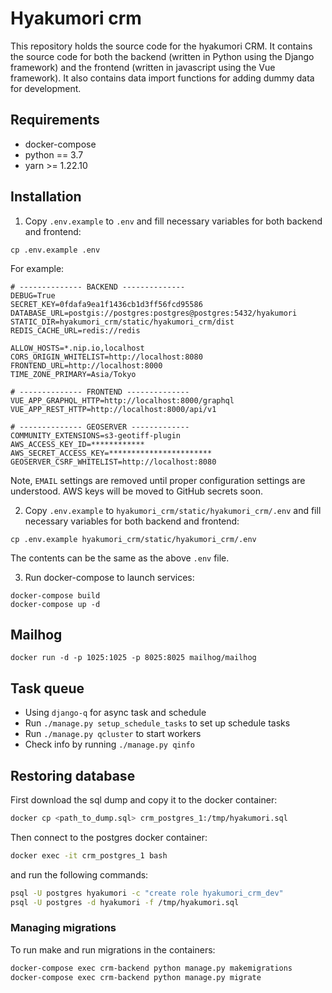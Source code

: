 # Hyakumori crm

This repository holds the source code for the hyakumori CRM. It contains the source code for both the backend (written
in Python using the Django framework) and the frontend (written in javascript using the Vue framework). It also
contains data import functions for adding dummy data for development.

## Requirements

- docker-compose
- python == 3.7
- yarn >= 1.22.10

## Installation

1. Copy `.env.example` to `.env` and fill necessary variables for both backend and frontend:

```
cp .env.example .env
```

For example:

```
# -------------- BACKEND --------------
DEBUG=True
SECRET_KEY=0fdafa9ea1f1436cb1d3ff56fcd95586
DATABASE_URL=postgis://postgres:postgres@postgres:5432/hyakumori
STATIC_DIR=hyakumori_crm/static/hyakumori_crm/dist
REDIS_CACHE_URL=redis://redis

ALLOW_HOSTS=*.nip.io,localhost
CORS_ORIGIN_WHITELIST=http://localhost:8080
FRONTEND_URL=http://localhost:8000
TIME_ZONE_PRIMARY=Asia/Tokyo

# -------------- FRONTEND --------------
VUE_APP_GRAPHQL_HTTP=http://localhost:8000/graphql
VUE_APP_REST_HTTP=http://localhost:8000/api/v1

# -------------- GEOSERVER -------------
COMMUNITY_EXTENSIONS=s3-geotiff-plugin
AWS_ACCESS_KEY_ID=************
AWS_SECRET_ACCESS_KEY=***********************
GEOSERVER_CSRF_WHITELIST=http://localhost:8080
```

Note, `EMAIL` settings are removed until proper configuration settings are understood. AWS keys will be moved to
 GitHub secrets soon.

2. Copy `.env.example` to `hyakumori_crm/static/hyakumori_crm/.env` and fill necessary variables for both backend and frontend:

```
cp .env.example hyakumori_crm/static/hyakumori_crm/.env
```

The contents can be the same as the above `.env` file.

3. Run docker-compose to launch services:

```
docker-compose build
docker-compose up -d
```

## Mailhog

```
docker run -d -p 1025:1025 -p 8025:8025 mailhog/mailhog
```

## Task queue
- Using `django-q` for async task and schedule
- Run `./manage.py setup_schedule_tasks` to set up schedule tasks
- Run `./manage.py qcluster` to start workers
- Check info by running `./manage.py qinfo`

## Restoring database

First download the sql dump and copy it to the docker container:
```bash
docker cp <path_to_dump.sql> crm_postgres_1:/tmp/hyakumori.sql
```

Then connect to the postgres docker container:

```bash
docker exec -it crm_postgres_1 bash
```

and run the following commands:

```bash
psql -U postgres hyakumori -c "create role hyakumori_crm_dev"
psql -U postgres -d hyakumori -f /tmp/hyakumori.sql
```

### Managing migrations

To run make and run migrations in the containers:

```bash
docker-compose exec crm-backend python manage.py makemigrations
docker-compose exec crm-backend python manage.py migrate
```
